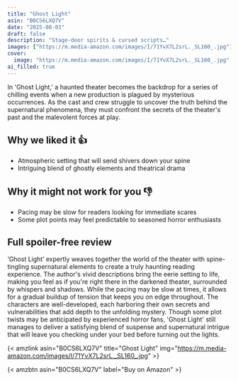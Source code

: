 ```yaml
---
title: "Ghost Light"
asin: "B0CS6LXQ7V"
date: "2025-08-03"
draft: false
description: "Stage-door spirits & cursed scripts…"
images: ["https://m.media-amazon.com/images/I/71YvX7L2srL._SL160_.jpg"]
cover:
  image: "https://m.media-amazon.com/images/I/71YvX7L2srL._SL160_.jpg"
ai_filled: true
---
```


In 'Ghost Light,' a haunted theater becomes the backdrop for a series of
chilling events when a new production is plagued by mysterious occurrences. As
the cast and crew struggle to uncover the truth behind the supernatural
phenomena, they must confront the secrets of the theater's past and the
malevolent forces at play.

## Why we liked it 👍
- Atmospheric setting that will send shivers down your spine
- Intriguing blend of ghostly elements and theatrical drama

## Why it might not work for you 👎
- Pacing may be slow for readers looking for immediate scares
- Some plot points may feel predictable to seasoned horror enthusiasts

## Full spoiler-free review
‘Ghost Light’ expertly weaves together the world of the theater with spine-
tingling supernatural elements to create a truly haunting reading experience.
The author's vivid descriptions bring the eerie setting to life, making you feel
as if you're right there in the darkened theater, surrounded by whispers and
shadows. While the pacing may be slow at times, it allows for a gradual buildup
of tension that keeps you on edge throughout. The characters are well-developed,
each harboring their own secrets and vulnerabilities that add depth to the
unfolding mystery. Though some plot twists may be anticipated by experienced
horror fans, 'Ghost Light' still manages to deliver a satisfying blend of
suspense and supernatural intrigue that will leave you checking under your bed
before turning out the lights.

{< amzlink asin="B0CS6LXQ7V" title="Ghost Light" img="https://m.media-amazon.com/images/I/71YvX7L2srL._SL160_.jpg" >}

{< amzbtn asin="B0CS6LXQ7V" label="Buy on Amazon" >}

